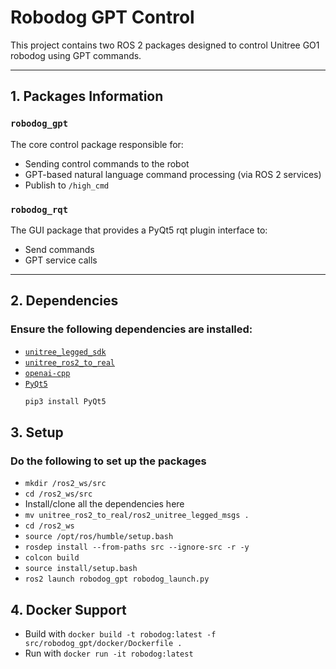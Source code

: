 # Robodog GPT Control

This project contains two ROS 2 packages designed to control Unitree GO1 robodog using GPT commands.

---

## 1. Packages Information

### `robodog_gpt`
The core control package responsible for:
- Sending control commands to the robot
- GPT-based natural language command processing (via ROS 2 services)
- Publish to `/high_cmd`

### `robodog_rqt`
The GUI package that provides a PyQt5 rqt plugin interface to:
- Send commands
- GPT service calls

---

## 2. Dependencies
### Ensure the following dependencies are installed:
- [`unitree_legged_sdk`](https://github.com/unitreerobotics/unitree_legged_sdk)
- [`unitree_ros2_to_real`](https://github.com/unitreerobotics/unitree_ros2_to_real)
- [`openai-cpp`](https://github.com/olrea/openai-cpp)
- [`PyQt5`](https://pypi.org/project/PyQt5/)
  ```bash
  pip3 install PyQt5
  ```
  
## 3. Setup
### Do the following to set up the packages 
- `mkdir /ros2_ws/src`
-  `cd /ros2_ws/src`
- Install/clone all the dependencies here
- `mv unitree_ros2_to_real/ros2_unitree_legged_msgs . `
- `cd /ros2_ws`
- `source /opt/ros/humble/setup.bash`
- `rosdep install --from-paths src --ignore-src -r -y`
- `colcon build`
- `source install/setup.bash`
- `ros2 launch robodog_gpt robodog_launch.py`

## 4. Docker Support
- Build with `docker build -t robodog:latest -f src/robodog_gpt/docker/Dockerfile .`
- Run with `docker run -it robodog:latest`
